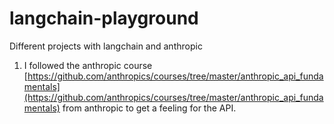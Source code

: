 # langchain-playground
Different projects with langchain and anthropic

1. I followed the anthropic course [https://github.com/anthropics/courses/tree/master/anthropic_api_fundamentals](https://github.com/anthropics/courses/tree/master/anthropic_api_fundamentals) from anthropic to get a feeling for the API.